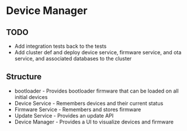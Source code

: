 # Device Manager

## TODO

* Add integration tests back to the tests
* Add cluster def and deploy device service, firmware service, and ota service, and associated databases to the cluster

## Structure

* bootloader - Provides bootloader firmware that can be loaded on all initial devices
* Device Service - Remembers devices and their current status
* Firmware Service - Remembers and stores firmware
* Update Service - Provides an update API
* Device Manager - Provides a UI to visualize devices and firmware
